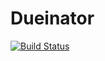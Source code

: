 # Dueinator
[![Build Status](https://travis-ci.org/mich561d/DueinatorProject.svg?branch=master)](https://travis-ci.org/mich561d/DueinatorProject)
